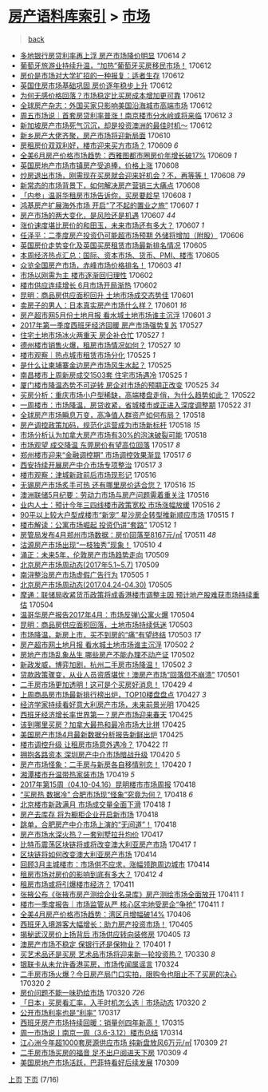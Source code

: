 [房产语料库索引](../../README.md)  > [市场](市场.md)
====
> [back](../README.md)

- [多地银行房贷利率再上浮 房产市场降价明显](http://jkwz.applinzi.com/ittc/6978947898753418244.html#%E5%A4%9A%E5%9C%B0%E9%93%B6%E8%A1%8C%E6%88%BF%E8%B4%B7%E5%88%A9%E7%8E%87%E5%86%8D%E4%B8%8A%E6%B5%AE+%E6%88%BF%E4%BA%A7%E5%B8%82%E5%9C%BA%E9%99%8D%E4%BB%B7%E6%98%8E%E6%98%BE) 170614 *2* 
- [葡萄牙旅游业持续升温，“加热”葡萄牙买房移民市场！](http://jkwz.applinzi.com/ittc/6978344112401941509.html#%E8%91%A1%E8%90%84%E7%89%99%E6%97%85%E6%B8%B8%E4%B8%9A%E6%8C%81%E7%BB%AD%E5%8D%87%E6%B8%A9%EF%BC%8C%E2%80%9C%E5%8A%A0%E7%83%AD%E2%80%9D%E8%91%A1%E8%90%84%E7%89%99%E4%B9%B0%E6%88%BF%E7%A7%BB%E6%B0%91%E5%B8%82%E5%9C%BA%EF%BC%81) 170612  
- [房价是市场对大学扩招的一种报复：适者生存](http://jkwz.applinzi.com/ittc/6978331152308765701.html#%E6%88%BF%E4%BB%B7%E6%98%AF%E5%B8%82%E5%9C%BA%E5%AF%B9%E5%A4%A7%E5%AD%A6%E6%89%A9%E6%8B%9B%E7%9A%84%E4%B8%80%E7%A7%8D%E6%8A%A5%E5%A4%8D%EF%BC%9A%E9%80%82%E8%80%85%E7%94%9F%E5%AD%98) 170612  
- [英国住房市场基础巩固 房价逐年稳步上升](http://jkwz.applinzi.com/ittc/6978323568868738053.html#%E8%8B%B1%E5%9B%BD%E4%BD%8F%E6%88%BF%E5%B8%82%E5%9C%BA%E5%9F%BA%E7%A1%80%E5%B7%A9%E5%9B%BA+%E6%88%BF%E4%BB%B7%E9%80%90%E5%B9%B4%E7%A8%B3%E6%AD%A5%E4%B8%8A%E5%8D%87) 170612  
- [为何无感价格回落？市场稳定比买房成本增加更可靠](http://jkwz.applinzi.com/ittc/6978266328858100740.html#%E4%B8%BA%E4%BD%95%E6%97%A0%E6%84%9F%E4%BB%B7%E6%A0%BC%E5%9B%9E%E8%90%BD%EF%BC%9F%E5%B8%82%E5%9C%BA%E7%A8%B3%E5%AE%9A%E6%AF%94%E4%B9%B0%E6%88%BF%E6%88%90%E6%9C%AC%E5%A2%9E%E5%8A%A0%E6%9B%B4%E5%8F%AF%E9%9D%A0) 170612  
- [全球房产杂志：外国买家只影响美国沿海城市高端市场](http://jkwz.applinzi.com/ittc/6978241121493713924.html#%E5%85%A8%E7%90%83%E6%88%BF%E4%BA%A7%E6%9D%82%E5%BF%97%EF%BC%9A%E5%A4%96%E5%9B%BD%E4%B9%B0%E5%AE%B6%E5%8F%AA%E5%BD%B1%E5%93%8D%E7%BE%8E%E5%9B%BD%E6%B2%BF%E6%B5%B7%E5%9F%8E%E5%B8%82%E9%AB%98%E7%AB%AF%E5%B8%82%E5%9C%BA) 170612  
- [周五市场说｜首套房贷利率普涨！南京楼市分水岭或将来临](http://jkwz.applinzi.com/ittc/6978207142967247876.html#%E5%91%A8%E4%BA%94%E5%B8%82%E5%9C%BA%E8%AF%B4%EF%BD%9C%E9%A6%96%E5%A5%97%E6%88%BF%E8%B4%B7%E5%88%A9%E7%8E%87%E6%99%AE%E6%B6%A8%EF%BC%81%E5%8D%97%E4%BA%AC%E6%A5%BC%E5%B8%82%E5%88%86%E6%B0%B4%E5%B2%AD%E6%88%96%E5%B0%86%E6%9D%A5%E4%B8%B4) 170612 *3* 
- [新加坡房产市场死气沉沉，却是投资澳洲的最佳时机～](http://jkwz.applinzi.com/ittc/6978137185835287556.html#%E6%96%B0%E5%8A%A0%E5%9D%A1%E6%88%BF%E4%BA%A7%E5%B8%82%E5%9C%BA%E6%AD%BB%E6%B0%94%E6%B2%89%E6%B2%89%EF%BC%8C%E5%8D%B4%E6%98%AF%E6%8A%95%E8%B5%84%E6%BE%B3%E6%B4%B2%E7%9A%84%E6%9C%80%E4%BD%B3%E6%97%B6%E6%9C%BA%EF%BD%9E) 170612  
- [新乡房产大佬齐聚，房产市场将迎新局面](http://jkwz.applinzi.com/ittc/6977458612245890053.html#%E6%96%B0%E4%B9%A1%E6%88%BF%E4%BA%A7%E5%A4%A7%E4%BD%AC%E9%BD%90%E8%81%9A%EF%BC%8C%E6%88%BF%E4%BA%A7%E5%B8%82%E5%9C%BA%E5%B0%86%E8%BF%8E%E6%96%B0%E5%B1%80%E9%9D%A2) 170610  
- [房租房价双双利好，楼市迎来买方市场？](http://jkwz.applinzi.com/ittc/6977211739438318596.html#%E6%88%BF%E7%A7%9F%E6%88%BF%E4%BB%B7%E5%8F%8C%E5%8F%8C%E5%88%A9%E5%A5%BD%EF%BC%8C%E6%A5%BC%E5%B8%82%E8%BF%8E%E6%9D%A5%E4%B9%B0%E6%96%B9%E5%B8%82%E5%9C%BA%EF%BC%9F) 170609 *6* 
- [全美6月房产价格市场趋势：西雅图都市圈房价年增长破17%](http://jkwz.applinzi.com/ittc/6977176753981096964.html#%E5%85%A8%E7%BE%8E6%E6%9C%88%E6%88%BF%E4%BA%A7%E4%BB%B7%E6%A0%BC%E5%B8%82%E5%9C%BA%E8%B6%8B%E5%8A%BF%EF%BC%9A%E8%A5%BF%E9%9B%85%E5%9B%BE%E9%83%BD%E5%B8%82%E5%9C%88%E6%88%BF%E4%BB%B7%E5%B9%B4%E5%A2%9E%E9%95%BF%E7%A0%B417%25) 170609 *1* 
- [英国房地产市场市镇房产受追捧，价格上涨](http://jkwz.applinzi.com/ittc/6976750747986166788.html#%E8%8B%B1%E5%9B%BD%E6%88%BF%E5%9C%B0%E4%BA%A7%E5%B8%82%E5%9C%BA%E5%B8%82%E9%95%87%E6%88%BF%E4%BA%A7%E5%8F%97%E8%BF%BD%E6%8D%A7%EF%BC%8C%E4%BB%B7%E6%A0%BC%E4%B8%8A%E6%B6%A8) 170608  
- [炒房退出市场，刚需现在买房就会迎来好机会？不，再等等！](http://jkwz.applinzi.com/ittc/6976732156498805765.html#%E7%82%92%E6%88%BF%E9%80%80%E5%87%BA%E5%B8%82%E5%9C%BA%EF%BC%8C%E5%88%9A%E9%9C%80%E7%8E%B0%E5%9C%A8%E4%B9%B0%E6%88%BF%E5%B0%B1%E4%BC%9A%E8%BF%8E%E6%9D%A5%E5%A5%BD%E6%9C%BA%E4%BC%9A%EF%BC%9F%E4%B8%8D%EF%BC%8C%E5%86%8D%E7%AD%89%E7%AD%89%EF%BC%81) 170608 *79* 
- [新常态的市场背景下，如何解决房产营销三大痛点](http://jkwz.applinzi.com/ittc/6976743462543033349.html#%E6%96%B0%E5%B8%B8%E6%80%81%E7%9A%84%E5%B8%82%E5%9C%BA%E8%83%8C%E6%99%AF%E4%B8%8B%EF%BC%8C%E5%A6%82%E4%BD%95%E8%A7%A3%E5%86%B3%E6%88%BF%E4%BA%A7%E8%90%A5%E9%94%80%E4%B8%89%E5%A4%A7%E7%97%9B%E7%82%B9) 170608  
- [「内参」温哥华租房市场告诉你，买房要趁早](http://jkwz.applinzi.com/ittc/6976706992469967876.html#%E3%80%8C%E5%86%85%E5%8F%82%E3%80%8D%E6%B8%A9%E5%93%A5%E5%8D%8E%E7%A7%9F%E6%88%BF%E5%B8%82%E5%9C%BA%E5%91%8A%E8%AF%89%E4%BD%A0%EF%BC%8C%E4%B9%B0%E6%88%BF%E8%A6%81%E8%B6%81%E6%97%A9) 170608 *1* 
- [鸿基房产扩展海外市场 开启“了不起的置业之旅”](http://jkwz.applinzi.com/ittc/6976476169091154949.html#%E9%B8%BF%E5%9F%BA%E6%88%BF%E4%BA%A7%E6%89%A9%E5%B1%95%E6%B5%B7%E5%A4%96%E5%B8%82%E5%9C%BA+%E5%BC%80%E5%90%AF%E2%80%9C%E4%BA%86%E4%B8%8D%E8%B5%B7%E7%9A%84%E7%BD%AE%E4%B8%9A%E4%B9%8B%E6%97%85%E2%80%9D) 170607 *1* 
- [房产市场的两大变化，是风险还是机遇](http://jkwz.applinzi.com/ittc/6976379434645849093.html#%E6%88%BF%E4%BA%A7%E5%B8%82%E5%9C%BA%E7%9A%84%E4%B8%A4%E5%A4%A7%E5%8F%98%E5%8C%96%EF%BC%8C%E6%98%AF%E9%A3%8E%E9%99%A9%E8%BF%98%E6%98%AF%E6%9C%BA%E9%81%87) 170607 *44* 
- [涨价速度堪比房价的和田玉，未来市场还有多大？](http://jkwz.applinzi.com/ittc/6976026423612441604.html#%E6%B6%A8%E4%BB%B7%E9%80%9F%E5%BA%A6%E5%A0%AA%E6%AF%94%E6%88%BF%E4%BB%B7%E7%9A%84%E5%92%8C%E7%94%B0%E7%8E%89%EF%BC%8C%E6%9C%AA%E6%9D%A5%E5%B8%82%E5%9C%BA%E8%BF%98%E6%9C%89%E5%A4%9A%E5%A4%A7%EF%BC%9F) 170607 *1* 
- [任泽平：二季度房产投资仍可能超市场预期 外储将增加（附股）](http://jkwz.applinzi.com/ittc/6976128713962816516.html#%E4%BB%BB%E6%B3%BD%E5%B9%B3%EF%BC%9A%E4%BA%8C%E5%AD%A3%E5%BA%A6%E6%88%BF%E4%BA%A7%E6%8A%95%E8%B5%84%E4%BB%8D%E5%8F%AF%E8%83%BD%E8%B6%85%E5%B8%82%E5%9C%BA%E9%A2%84%E6%9C%9F+%E5%A4%96%E5%82%A8%E5%B0%86%E5%A2%9E%E5%8A%A0%EF%BC%88%E9%99%84%E8%82%A1%EF%BC%89) 170606  
- [英国房价走势变化及英国买房租赁市场最新排名情况](http://jkwz.applinzi.com/ittc/6975635035959854084.html#%E8%8B%B1%E5%9B%BD%E6%88%BF%E4%BB%B7%E8%B5%B0%E5%8A%BF%E5%8F%98%E5%8C%96%E5%8F%8A%E8%8B%B1%E5%9B%BD%E4%B9%B0%E6%88%BF%E7%A7%9F%E8%B5%81%E5%B8%82%E5%9C%BA%E6%9C%80%E6%96%B0%E6%8E%92%E5%90%8D%E6%83%85%E5%86%B5) 170605  
- [本周经济热点汇总：国际、资本市场、货币、PMI、楼市](http://jkwz.applinzi.com/ittc/6975619792466609157.html#%E6%9C%AC%E5%91%A8%E7%BB%8F%E6%B5%8E%E7%83%AD%E7%82%B9%E6%B1%87%E6%80%BB%EF%BC%9A%E5%9B%BD%E9%99%85%E3%80%81%E8%B5%84%E6%9C%AC%E5%B8%82%E5%9C%BA%E3%80%81%E8%B4%A7%E5%B8%81%E3%80%81PMI%E3%80%81%E6%A5%BC%E5%B8%82) 170605  
- [众览全国房产市场，赤峰市场价格排名！](http://jkwz.applinzi.com/ittc/6974881168380920837.html#%E4%BC%97%E8%A7%88%E5%85%A8%E5%9B%BD%E6%88%BF%E4%BA%A7%E5%B8%82%E5%9C%BA%EF%BC%8C%E8%B5%A4%E5%B3%B0%E5%B8%82%E5%9C%BA%E4%BB%B7%E6%A0%BC%E6%8E%92%E5%90%8D%EF%BC%81) 170603 *41* 
- [市场以刚需为主 楼市逐渐回归理性](http://jkwz.applinzi.com/ittc/6974512451750986757.html#%E5%B8%82%E5%9C%BA%E4%BB%A5%E5%88%9A%E9%9C%80%E4%B8%BA%E4%B8%BB+%E6%A5%BC%E5%B8%82%E9%80%90%E6%B8%90%E5%9B%9E%E5%BD%92%E7%90%86%E6%80%A7) 170602  
- [楼市供应连续增长 6月市场开局渐热](http://jkwz.applinzi.com/ittc/6974493981751641093.html#%E6%A5%BC%E5%B8%82%E4%BE%9B%E5%BA%94%E8%BF%9E%E7%BB%AD%E5%A2%9E%E9%95%BF+6%E6%9C%88%E5%B8%82%E5%9C%BA%E5%BC%80%E5%B1%80%E6%B8%90%E7%83%AD) 170602  
- [昆明：商品房供应面积回升 土地市场成交态势佳](http://jkwz.applinzi.com/ittc/6974248502879060997.html#%E6%98%86%E6%98%8E%EF%BC%9A%E5%95%86%E5%93%81%E6%88%BF%E4%BE%9B%E5%BA%94%E9%9D%A2%E7%A7%AF%E5%9B%9E%E5%8D%87+%E5%9C%9F%E5%9C%B0%E5%B8%82%E5%9C%BA%E6%88%90%E4%BA%A4%E6%80%81%E5%8A%BF%E4%BD%B3) 170601  
- [卖房子的男人：日本真实房产市场什么样？](http://jkwz.applinzi.com/ittc/6974217490962842629.html#%E5%8D%96%E6%88%BF%E5%AD%90%E7%9A%84%E7%94%B7%E4%BA%BA%EF%BC%9A%E6%97%A5%E6%9C%AC%E7%9C%9F%E5%AE%9E%E6%88%BF%E4%BA%A7%E5%B8%82%E5%9C%BA%E4%BB%80%E4%B9%88%E6%A0%B7%EF%BC%9F) 170601 *16* 
- [房产超市网5月份土地月报 看水城土地市场谁主沉浮](http://jkwz.applinzi.com/ittc/6974207810928641028.html#%E6%88%BF%E4%BA%A7%E8%B6%85%E5%B8%82%E7%BD%915%E6%9C%88%E4%BB%BD%E5%9C%9F%E5%9C%B0%E6%9C%88%E6%8A%A5+%E7%9C%8B%E6%B0%B4%E5%9F%8E%E5%9C%9F%E5%9C%B0%E5%B8%82%E5%9C%BA%E8%B0%81%E4%B8%BB%E6%B2%89%E6%B5%AE) 170601 *3* 
- [2017年第一季度西班牙经济回暖 房产市场强势复苏](http://jkwz.applinzi.com/ittc/6972351754380248068.html#2017%E5%B9%B4%E7%AC%AC%E4%B8%80%E5%AD%A3%E5%BA%A6%E8%A5%BF%E7%8F%AD%E7%89%99%E7%BB%8F%E6%B5%8E%E5%9B%9E%E6%9A%96+%E6%88%BF%E4%BA%A7%E5%B8%82%E5%9C%BA%E5%BC%BA%E5%8A%BF%E5%A4%8D%E8%8B%8F) 170527  
- [住宅土地市场冰火两重天 房企补仓忙](http://jkwz.applinzi.com/ittc/6972338704059204613.html#%E4%BD%8F%E5%AE%85%E5%9C%9F%E5%9C%B0%E5%B8%82%E5%9C%BA%E5%86%B0%E7%81%AB%E4%B8%A4%E9%87%8D%E5%A4%A9+%E6%88%BF%E4%BC%81%E8%A1%A5%E4%BB%93%E5%BF%99) 170527 *1* 
- [德州楼市销售火爆，租房市场情况如何？](http://jkwz.applinzi.com/ittc/6972273245741908996.html#%E5%BE%B7%E5%B7%9E%E6%A5%BC%E5%B8%82%E9%94%80%E5%94%AE%E7%81%AB%E7%88%86%EF%BC%8C%E7%A7%9F%E6%88%BF%E5%B8%82%E5%9C%BA%E6%83%85%E5%86%B5%E5%A6%82%E4%BD%95%EF%BC%9F) 170527 *10* 
- [楼市观察｜热点城市租赁市场分化](http://jkwz.applinzi.com/ittc/6971678561340490756.html#%E6%A5%BC%E5%B8%82%E8%A7%82%E5%AF%9F%EF%BD%9C%E7%83%AD%E7%82%B9%E5%9F%8E%E5%B8%82%E7%A7%9F%E8%B5%81%E5%B8%82%E5%9C%BA%E5%88%86%E5%8C%96) 170525 *1* 
- [是什么让柬埔寨金边房产市场风生水起？](http://jkwz.applinzi.com/ittc/6971559399607763973.html#%E6%98%AF%E4%BB%80%E4%B9%88%E8%AE%A9%E6%9F%AC%E5%9F%94%E5%AF%A8%E9%87%91%E8%BE%B9%E6%88%BF%E4%BA%A7%E5%B8%82%E5%9C%BA%E9%A3%8E%E7%94%9F%E6%B0%B4%E8%B5%B7%EF%BC%9F) 170525  
- [南昌楼市上周新房成交1503套 住宅市场遇冷](http://jkwz.applinzi.com/ittc/6971536060243772420.html#%E5%8D%97%E6%98%8C%E6%A5%BC%E5%B8%82%E4%B8%8A%E5%91%A8%E6%96%B0%E6%88%BF%E6%88%90%E4%BA%A41503%E5%A5%97+%E4%BD%8F%E5%AE%85%E5%B8%82%E5%9C%BA%E9%81%87%E5%86%B7) 170525 *1* 
- [厦门楼市降温态势不可逆转 房企对市场的预期正改变](http://jkwz.applinzi.com/ittc/6971509750620488708.html#%E5%8E%A6%E9%97%A8%E6%A5%BC%E5%B8%82%E9%99%8D%E6%B8%A9%E6%80%81%E5%8A%BF%E4%B8%8D%E5%8F%AF%E9%80%86%E8%BD%AC+%E6%88%BF%E4%BC%81%E5%AF%B9%E5%B8%82%E5%9C%BA%E7%9A%84%E9%A2%84%E6%9C%9F%E6%AD%A3%E6%94%B9%E5%8F%98) 170525 *34* 
- [买房分析：重庆市场小户型稀缺，高端楼盘走俏，为什么趋势如此？](http://jkwz.applinzi.com/ittc/6970537418301113348.html#%E4%B9%B0%E6%88%BF%E5%88%86%E6%9E%90%EF%BC%9A%E9%87%8D%E5%BA%86%E5%B8%82%E5%9C%BA%E5%B0%8F%E6%88%B7%E5%9E%8B%E7%A8%80%E7%BC%BA%EF%BC%8C%E9%AB%98%E7%AB%AF%E6%A5%BC%E7%9B%98%E8%B5%B0%E4%BF%8F%EF%BC%8C%E4%B8%BA%E4%BB%80%E4%B9%88%E8%B6%8B%E5%8A%BF%E5%A6%82%E6%AD%A4%EF%BC%9F) 170522  
- [一周楼市：市场降温，房贷收紧，省城楼市或正进入深度调整期](http://jkwz.applinzi.com/ittc/6970300160876741637.html#%E4%B8%80%E5%91%A8%E6%A5%BC%E5%B8%82%EF%BC%9A%E5%B8%82%E5%9C%BA%E9%99%8D%E6%B8%A9%EF%BC%8C%E6%88%BF%E8%B4%B7%E6%94%B6%E7%B4%A7%EF%BC%8C%E7%9C%81%E5%9F%8E%E6%A5%BC%E5%B8%82%E6%88%96%E6%AD%A3%E8%BF%9B%E5%85%A5%E6%B7%B1%E5%BA%A6%E8%B0%83%E6%95%B4%E6%9C%9F) 170522 *31* 
- [全球房产市场瞬息万变，高净值人群资产如何布局？](http://jkwz.applinzi.com/ittc/6969045376114885636.html#%E5%85%A8%E7%90%83%E6%88%BF%E4%BA%A7%E5%B8%82%E5%9C%BA%E7%9E%AC%E6%81%AF%E4%B8%87%E5%8F%98%EF%BC%8C%E9%AB%98%E5%87%80%E5%80%BC%E4%BA%BA%E7%BE%A4%E8%B5%84%E4%BA%A7%E5%A6%82%E4%BD%95%E5%B8%83%E5%B1%80%EF%BC%9F) 170518  
- [房产调控政策加码，规范化运营成为市场新标杆](http://jkwz.applinzi.com/ittc/6969025750182134789.html#%E6%88%BF%E4%BA%A7%E8%B0%83%E6%8E%A7%E6%94%BF%E7%AD%96%E5%8A%A0%E7%A0%81%EF%BC%8C%E8%A7%84%E8%8C%83%E5%8C%96%E8%BF%90%E8%90%A5%E6%88%90%E4%B8%BA%E5%B8%82%E5%9C%BA%E6%96%B0%E6%A0%87%E6%9D%86) 170518 *15* 
- [市场分析认为加拿大房产市场有30%的泡沫破裂可能](http://jkwz.applinzi.com/ittc/6968847138460009476.html#%E5%B8%82%E5%9C%BA%E5%88%86%E6%9E%90%E8%AE%A4%E4%B8%BA%E5%8A%A0%E6%8B%BF%E5%A4%A7%E6%88%BF%E4%BA%A7%E5%B8%82%E5%9C%BA%E6%9C%8930%25%E7%9A%84%E6%B3%A1%E6%B2%AB%E7%A0%B4%E8%A3%82%E5%8F%AF%E8%83%BD) 170518  
- [市场观望 成交降温 东莞房价有望高位回落](http://jkwz.applinzi.com/ittc/6968545670133711877.html#%E5%B8%82%E5%9C%BA%E8%A7%82%E6%9C%9B+%E6%88%90%E4%BA%A4%E9%99%8D%E6%B8%A9+%E4%B8%9C%E8%8E%9E%E6%88%BF%E4%BB%B7%E6%9C%89%E6%9C%9B%E9%AB%98%E4%BD%8D%E5%9B%9E%E8%90%BD) 170517 *8* 
- [郑州楼市迎来“金融调控期” 市场调控效果渐显](http://jkwz.applinzi.com/ittc/6968531713327105028.html#%E9%83%91%E5%B7%9E%E6%A5%BC%E5%B8%82%E8%BF%8E%E6%9D%A5%E2%80%9C%E9%87%91%E8%9E%8D%E8%B0%83%E6%8E%A7%E6%9C%9F%E2%80%9D+%E5%B8%82%E5%9C%BA%E8%B0%83%E6%8E%A7%E6%95%88%E6%9E%9C%E6%B8%90%E6%98%BE) 170517 *6* 
- [西安持续开展房产中介市场专项整治](http://jkwz.applinzi.com/ittc/6968516414641013765.html#%E8%A5%BF%E5%AE%89%E6%8C%81%E7%BB%AD%E5%BC%80%E5%B1%95%E6%88%BF%E4%BA%A7%E4%B8%AD%E4%BB%8B%E5%B8%82%E5%9C%BA%E4%B8%93%E9%A1%B9%E6%95%B4%E6%B2%BB) 170517 *3* 
- [楼市观察：津城新政前后市场现形记](http://jkwz.applinzi.com/ittc/6968317793928741892.html#%E6%A5%BC%E5%B8%82%E8%A7%82%E5%AF%9F%EF%BC%9A%E6%B4%A5%E5%9F%8E%E6%96%B0%E6%94%BF%E5%89%8D%E5%90%8E%E5%B8%82%E5%9C%BA%E7%8E%B0%E5%BD%A2%E8%AE%B0) 170516  
- [无锡房产市场炙手可热 还有哪里房价适合您？](http://jkwz.applinzi.com/ittc/6968203948631524356.html#%E6%97%A0%E9%94%A1%E6%88%BF%E4%BA%A7%E5%B8%82%E5%9C%BA%E7%82%99%E6%89%8B%E5%8F%AF%E7%83%AD+%E8%BF%98%E6%9C%89%E5%93%AA%E9%87%8C%E6%88%BF%E4%BB%B7%E9%80%82%E5%90%88%E6%82%A8%EF%BC%9F) 170516 *15* 
- [澳洲联储5月纪要：劳动力市场与房产问题需着重关注](http://jkwz.applinzi.com/ittc/6968199940424598533.html#%E6%BE%B3%E6%B4%B2%E8%81%94%E5%82%A85%E6%9C%88%E7%BA%AA%E8%A6%81%EF%BC%9A%E5%8A%B3%E5%8A%A8%E5%8A%9B%E5%B8%82%E5%9C%BA%E4%B8%8E%E6%88%BF%E4%BA%A7%E9%97%AE%E9%A2%98%E9%9C%80%E7%9D%80%E9%87%8D%E5%85%B3%E6%B3%A8) 170516  
- [业内人士：预计今年三四线楼市政策宽松 市场涨幅放缓](http://jkwz.applinzi.com/ittc/6968171086620394500.html#%E4%B8%9A%E5%86%85%E4%BA%BA%E5%A3%AB%EF%BC%9A%E9%A2%84%E8%AE%A1%E4%BB%8A%E5%B9%B4%E4%B8%89%E5%9B%9B%E7%BA%BF%E6%A5%BC%E5%B8%82%E6%94%BF%E7%AD%96%E5%AE%BD%E6%9D%BE+%E5%B8%82%E5%9C%BA%E6%B6%A8%E5%B9%85%E6%94%BE%E7%BC%93) 170516 *2* 
- [90平以上较大户型成楼市“新宠” 星沙房企转型推新顺应市场](http://jkwz.applinzi.com/ittc/6967825344982680581.html#90%E5%B9%B3%E4%BB%A5%E4%B8%8A%E8%BE%83%E5%A4%A7%E6%88%B7%E5%9E%8B%E6%88%90%E6%A5%BC%E5%B8%82%E2%80%9C%E6%96%B0%E5%AE%A0%E2%80%9D+%E6%98%9F%E6%B2%99%E6%88%BF%E4%BC%81%E8%BD%AC%E5%9E%8B%E6%8E%A8%E6%96%B0%E9%A1%BA%E5%BA%94%E5%B8%82%E5%9C%BA) 170515 *1* 
- [楼市解读：公寓市场崛起 投资仍讲“套路”](http://jkwz.applinzi.com/ittc/6966718586453230596.html#%E6%A5%BC%E5%B8%82%E8%A7%A3%E8%AF%BB%EF%BC%9A%E5%85%AC%E5%AF%93%E5%B8%82%E5%9C%BA%E5%B4%9B%E8%B5%B7+%E6%8A%95%E8%B5%84%E4%BB%8D%E8%AE%B2%E2%80%9C%E5%A5%97%E8%B7%AF%E2%80%9D) 170512 *1* 
- [房管局发布4月郑州市场数据：房价回落至8167元/㎡](http://jkwz.applinzi.com/ittc/6966213875459425284.html#%E6%88%BF%E7%AE%A1%E5%B1%80%E5%8F%91%E5%B8%834%E6%9C%88%E9%83%91%E5%B7%9E%E5%B8%82%E5%9C%BA%E6%95%B0%E6%8D%AE%EF%BC%9A%E6%88%BF%E4%BB%B7%E5%9B%9E%E8%90%BD%E8%87%B38167%E5%85%83%2F%E3%8E%A1) 170511 *48* 
- [沽源房产市场出现“一枝独秀”现象！](http://jkwz.applinzi.com/ittc/6966056998738068485.html#%E6%B2%BD%E6%BA%90%E6%88%BF%E4%BA%A7%E5%B8%82%E5%9C%BA%E5%87%BA%E7%8E%B0%E2%80%9C%E4%B8%80%E6%9E%9D%E7%8B%AC%E7%A7%80%E2%80%9D%E7%8E%B0%E8%B1%A1%EF%BC%81) 170510 *4* 
- [涌正：未来5年，伦敦房产市场趋势走向](http://jkwz.applinzi.com/ittc/6965670448325985284.html#%E6%B6%8C%E6%AD%A3%EF%BC%9A%E6%9C%AA%E6%9D%A55%E5%B9%B4%EF%BC%8C%E4%BC%A6%E6%95%A6%E6%88%BF%E4%BA%A7%E5%B8%82%E5%9C%BA%E8%B6%8B%E5%8A%BF%E8%B5%B0%E5%90%91) 170509  
- [北京房产市场周动态(2017年5.1~5.7)](http://jkwz.applinzi.com/ittc/6965613009627005957.html#%E5%8C%97%E4%BA%AC%E6%88%BF%E4%BA%A7%E5%B8%82%E5%9C%BA%E5%91%A8%E5%8A%A8%E6%80%81%282017%E5%B9%B45.1%7E5.7%29) 170509  
- [南浔整治房产市场虚假广告行为](http://jkwz.applinzi.com/ittc/6964272805246927877.html#%E5%8D%97%E6%B5%94%E6%95%B4%E6%B2%BB%E6%88%BF%E4%BA%A7%E5%B8%82%E5%9C%BA%E8%99%9A%E5%81%87%E5%B9%BF%E5%91%8A%E8%A1%8C%E4%B8%BA) 170505 *1* 
- [北京房产市场周动态(2017.04.24-04.30)](http://jkwz.applinzi.com/ittc/6964124729173607429.html#%E5%8C%97%E4%BA%AC%E6%88%BF%E4%BA%A7%E5%B8%82%E5%9C%BA%E5%91%A8%E5%8A%A8%E6%80%81%282017.04.24-04.30%29) 170505  
- [摩通：联储局收紧货币政策将成香港楼市调整主因 预计地产股难获市场持续重估](http://jkwz.applinzi.com/ittc/6963793837276267524.html#%E6%91%A9%E9%80%9A%EF%BC%9A%E8%81%94%E5%82%A8%E5%B1%80%E6%94%B6%E7%B4%A7%E8%B4%A7%E5%B8%81%E6%94%BF%E7%AD%96%E5%B0%86%E6%88%90%E9%A6%99%E6%B8%AF%E6%A5%BC%E5%B8%82%E8%B0%83%E6%95%B4%E4%B8%BB%E5%9B%A0+%E9%A2%84%E8%AE%A1%E5%9C%B0%E4%BA%A7%E8%82%A1%E9%9A%BE%E8%8E%B7%E5%B8%82%E5%9C%BA%E6%8C%81%E7%BB%AD%E9%87%8D%E4%BC%B0) 170504  
- [温哥华房产报告2017年4月：市场反弹\公寓火爆](http://jkwz.applinzi.com/ittc/6963398006828172292.html#%E6%B8%A9%E5%93%A5%E5%8D%8E%E6%88%BF%E4%BA%A7%E6%8A%A5%E5%91%8A2017%E5%B9%B44%E6%9C%88%EF%BC%9A%E5%B8%82%E5%9C%BA%E5%8F%8D%E5%BC%B9%5C%E5%85%AC%E5%AF%93%E7%81%AB%E7%88%86) 170504  
- [昆明：商品房供应面积回落，土地市场持续低迷](http://jkwz.applinzi.com/ittc/6963554625604027396.html#%E6%98%86%E6%98%8E%EF%BC%9A%E5%95%86%E5%93%81%E6%88%BF%E4%BE%9B%E5%BA%94%E9%9D%A2%E7%A7%AF%E5%9B%9E%E8%90%BD%EF%BC%8C%E5%9C%9F%E5%9C%B0%E5%B8%82%E5%9C%BA%E6%8C%81%E7%BB%AD%E4%BD%8E%E8%BF%B7) 170503  
- [市场降温，新房上市，买不到房的“痛”有望终结](http://jkwz.applinzi.com/ittc/6963553563044217860.html#%E5%B8%82%E5%9C%BA%E9%99%8D%E6%B8%A9%EF%BC%8C%E6%96%B0%E6%88%BF%E4%B8%8A%E5%B8%82%EF%BC%8C%E4%B9%B0%E4%B8%8D%E5%88%B0%E6%88%BF%E7%9A%84%E2%80%9C%E7%97%9B%E2%80%9D%E6%9C%89%E6%9C%9B%E7%BB%88%E7%BB%93) 170503 *17* 
- [房产超市网土地月报 看水城土地市场谁主沉浮](http://jkwz.applinzi.com/ittc/6963147084688524293.html#%E6%88%BF%E4%BA%A7%E8%B6%85%E5%B8%82%E7%BD%91%E5%9C%9F%E5%9C%B0%E6%9C%88%E6%8A%A5+%E7%9C%8B%E6%B0%B4%E5%9F%8E%E5%9C%9F%E5%9C%B0%E5%B8%82%E5%9C%BA%E8%B0%81%E4%B8%BB%E6%B2%89%E6%B5%AE) 170502 *2* 
- [房地产市场乱象丛生 哪些房产不能办理不动产证](http://jkwz.applinzi.com/ittc/6963016412963537924.html#%E6%88%BF%E5%9C%B0%E4%BA%A7%E5%B8%82%E5%9C%BA%E4%B9%B1%E8%B1%A1%E4%B8%9B%E7%94%9F+%E5%93%AA%E4%BA%9B%E6%88%BF%E4%BA%A7%E4%B8%8D%E8%83%BD%E5%8A%9E%E7%90%86%E4%B8%8D%E5%8A%A8%E4%BA%A7%E8%AF%81) 170502  
- [新政发威，博弈加剧，杭州二手房市场降温！](http://jkwz.applinzi.com/ittc/6963002839013000196.html#%E6%96%B0%E6%94%BF%E5%8F%91%E5%A8%81%EF%BC%8C%E5%8D%9A%E5%BC%88%E5%8A%A0%E5%89%A7%EF%BC%8C%E6%9D%AD%E5%B7%9E%E4%BA%8C%E6%89%8B%E6%88%BF%E5%B8%82%E5%9C%BA%E9%99%8D%E6%B8%A9%EF%BC%81) 170502 *3* 
- [贷款政策骤变，从业人员资质堪忧！澳房产市场“回落但不崩溃”](http://jkwz.applinzi.com/ittc/6962625299480052741.html#%E8%B4%B7%E6%AC%BE%E6%94%BF%E7%AD%96%E9%AA%A4%E5%8F%98%EF%BC%8C%E4%BB%8E%E4%B8%9A%E4%BA%BA%E5%91%98%E8%B5%84%E8%B4%A8%E5%A0%AA%E5%BF%A7%EF%BC%81%E6%BE%B3%E6%88%BF%E4%BA%A7%E5%B8%82%E5%9C%BA%E2%80%9C%E5%9B%9E%E8%90%BD%E4%BD%86%E4%B8%8D%E5%B4%A9%E6%BA%83%E2%80%9D) 170501  
- [二手房市场更加透明！这可是个买房好消息！](http://jkwz.applinzi.com/ittc/6961975836142994436.html#%E4%BA%8C%E6%89%8B%E6%88%BF%E5%B8%82%E5%9C%BA%E6%9B%B4%E5%8A%A0%E9%80%8F%E6%98%8E%EF%BC%81%E8%BF%99%E5%8F%AF%E6%98%AF%E4%B8%AA%E4%B9%B0%E6%88%BF%E5%A5%BD%E6%B6%88%E6%81%AF%EF%BC%81) 170429 *4* 
- [上周商品房市场最新排行榜出炉，TOP10楼盘盘点](http://jkwz.applinzi.com/ittc/6961148893059351556.html#%E4%B8%8A%E5%91%A8%E5%95%86%E5%93%81%E6%88%BF%E5%B8%82%E5%9C%BA%E6%9C%80%E6%96%B0%E6%8E%92%E8%A1%8C%E6%A6%9C%E5%87%BA%E7%82%89%EF%BC%8CTOP10%E6%A5%BC%E7%9B%98%E7%9B%98%E7%82%B9) 170427 *3* 
- [经济学家持续看好意大利房产市场，未来前景光明](http://jkwz.applinzi.com/ittc/6960518463884887044.html#%E7%BB%8F%E6%B5%8E%E5%AD%A6%E5%AE%B6%E6%8C%81%E7%BB%AD%E7%9C%8B%E5%A5%BD%E6%84%8F%E5%A4%A7%E5%88%A9%E6%88%BF%E4%BA%A7%E5%B8%82%E5%9C%BA%EF%BC%8C%E6%9C%AA%E6%9D%A5%E5%89%8D%E6%99%AF%E5%85%89%E6%98%8E) 170425  
- [西班牙经济增长率世界第一？房产市场迎来春天](http://jkwz.applinzi.com/ittc/6960517103437218821.html#%E8%A5%BF%E7%8F%AD%E7%89%99%E7%BB%8F%E6%B5%8E%E5%A2%9E%E9%95%BF%E7%8E%87%E4%B8%96%E7%95%8C%E7%AC%AC%E4%B8%80%EF%BC%9F%E6%88%BF%E4%BA%A7%E5%B8%82%E5%9C%BA%E8%BF%8E%E6%9D%A5%E6%98%A5%E5%A4%A9) 170425  
- [该到哪里买房？加拿大最热和最冷市场大比拼](http://jkwz.applinzi.com/ittc/6960406684018148356.html#%E8%AF%A5%E5%88%B0%E5%93%AA%E9%87%8C%E4%B9%B0%E6%88%BF%EF%BC%9F%E5%8A%A0%E6%8B%BF%E5%A4%A7%E6%9C%80%E7%83%AD%E5%92%8C%E6%9C%80%E5%86%B7%E5%B8%82%E5%9C%BA%E5%A4%A7%E6%AF%94%E6%8B%BC) 170425  
- [美国房产市场4月最新数据分析报告新鲜出炉](http://jkwz.applinzi.com/ittc/6960345742320337924.html#%E7%BE%8E%E5%9B%BD%E6%88%BF%E4%BA%A7%E5%B8%82%E5%9C%BA4%E6%9C%88%E6%9C%80%E6%96%B0%E6%95%B0%E6%8D%AE%E5%88%86%E6%9E%90%E6%8A%A5%E5%91%8A%E6%96%B0%E9%B2%9C%E5%87%BA%E7%82%89) 170425  
- [楼市调控升级 让租房市场意外遇冷？](http://jkwz.applinzi.com/ittc/6959273918878712836.html#%E6%A5%BC%E5%B8%82%E8%B0%83%E6%8E%A7%E5%8D%87%E7%BA%A7+%E8%AE%A9%E7%A7%9F%E6%88%BF%E5%B8%82%E5%9C%BA%E6%84%8F%E5%A4%96%E9%81%87%E5%86%B7%EF%BC%9F) 170422 *11* 
- [拥抱各路资本 深圳房产中介市场暗战升级](http://jkwz.applinzi.com/ittc/6958699560825259012.html#%E6%8B%A5%E6%8A%B1%E5%90%84%E8%B7%AF%E8%B5%84%E6%9C%AC+%E6%B7%B1%E5%9C%B3%E6%88%BF%E4%BA%A7%E4%B8%AD%E4%BB%8B%E5%B8%82%E5%9C%BA%E6%9A%97%E6%88%98%E5%8D%87%E7%BA%A7) 170420 *5* 
- [房产市场怪象：二手房与新房各自移情别恋！](http://jkwz.applinzi.com/ittc/6958558721318847492.html#%E6%88%BF%E4%BA%A7%E5%B8%82%E5%9C%BA%E6%80%AA%E8%B1%A1%EF%BC%9A%E4%BA%8C%E6%89%8B%E6%88%BF%E4%B8%8E%E6%96%B0%E6%88%BF%E5%90%84%E8%87%AA%E7%A7%BB%E6%83%85%E5%88%AB%E6%81%8B%EF%BC%81) 170420 *1* 
- [湘潭楼市升温带热家装市场](http://jkwz.applinzi.com/ittc/6958161222879937540.html#%E6%B9%98%E6%BD%AD%E6%A5%BC%E5%B8%82%E5%8D%87%E6%B8%A9%E5%B8%A6%E7%83%AD%E5%AE%B6%E8%A3%85%E5%B8%82%E5%9C%BA) 170419 *5* 
- [2017年第15周（04.10-04.16）昆明楼市市场周报](http://jkwz.applinzi.com/ittc/6957903816719598597.html#2017%E5%B9%B4%E7%AC%AC15%E5%91%A8%EF%BC%8804.10-04.16%EF%BC%89%E6%98%86%E6%98%8E%E6%A5%BC%E5%B8%82%E5%B8%82%E5%9C%BA%E5%91%A8%E6%8A%A5) 170418  
- [“买房热 数据冷” 合肥市场现“怪象”究竟为何？](http://jkwz.applinzi.com/ittc/6957559099192509445.html#%E2%80%9C%E4%B9%B0%E6%88%BF%E7%83%AD+%E6%95%B0%E6%8D%AE%E5%86%B7%E2%80%9D+%E5%90%88%E8%82%A5%E5%B8%82%E5%9C%BA%E7%8E%B0%E2%80%9C%E6%80%AA%E8%B1%A1%E2%80%9D%E7%A9%B6%E7%AB%9F%E4%B8%BA%E4%BD%95%EF%BC%9F) 170418 *6* 
- [北京楼市新政满月 市场成交量全面下滑](http://jkwz.applinzi.com/ittc/6957882740505576453.html#%E5%8C%97%E4%BA%AC%E6%A5%BC%E5%B8%82%E6%96%B0%E6%94%BF%E6%BB%A1%E6%9C%88+%E5%B8%82%E5%9C%BA%E6%88%90%E4%BA%A4%E9%87%8F%E5%85%A8%E9%9D%A2%E4%B8%8B%E6%BB%91) 170418 *1* 
- [房产去库存 将为橱柜企业开启新市场](http://jkwz.applinzi.com/ittc/6957824152500175876.html#%E6%88%BF%E4%BA%A7%E5%8E%BB%E5%BA%93%E5%AD%98+%E5%B0%86%E4%B8%BA%E6%A9%B1%E6%9F%9C%E4%BC%81%E4%B8%9A%E5%BC%80%E5%90%AF%E6%96%B0%E5%B8%82%E5%9C%BA) 170418  
- [跳单，合肥房产中介市场上演的“无间道”！](http://jkwz.applinzi.com/ittc/6957819397845550084.html#%E8%B7%B3%E5%8D%95%EF%BC%8C%E5%90%88%E8%82%A5%E6%88%BF%E4%BA%A7%E4%B8%AD%E4%BB%8B%E5%B8%82%E5%9C%BA%E4%B8%8A%E6%BC%94%E7%9A%84%E2%80%9C%E6%97%A0%E9%97%B4%E9%81%93%E2%80%9D%EF%BC%81) 170418  
- [房产市场水深火热？一套别墅拉升均价](http://jkwz.applinzi.com/ittc/6957522120400716805.html#%E6%88%BF%E4%BA%A7%E5%B8%82%E5%9C%BA%E6%B0%B4%E6%B7%B1%E7%81%AB%E7%83%AD%EF%BC%9F%E4%B8%80%E5%A5%97%E5%88%AB%E5%A2%85%E6%8B%89%E5%8D%87%E5%9D%87%E4%BB%B7) 170417  
- [比特币震荡区块链将或将改变澳大利亚房产市场](http://jkwz.applinzi.com/ittc/6957504677427020804.html#%E6%AF%94%E7%89%B9%E5%B8%81%E9%9C%87%E8%8D%A1%E5%8C%BA%E5%9D%97%E9%93%BE%E5%B0%86%E6%88%96%E5%B0%86%E6%94%B9%E5%8F%98%E6%BE%B3%E5%A4%A7%E5%88%A9%E4%BA%9A%E6%88%BF%E4%BA%A7%E5%B8%82%E5%9C%BA) 170417 *1* 
- [区块链将如何改变澳大利亚房产市场](http://jkwz.applinzi.com/ittc/6956412054960342021.html#%E5%8C%BA%E5%9D%97%E9%93%BE%E5%B0%86%E5%A6%82%E4%BD%95%E6%94%B9%E5%8F%98%E6%BE%B3%E5%A4%A7%E5%88%A9%E4%BA%9A%E6%88%BF%E4%BA%A7%E5%B8%82%E5%9C%BA) 170414  
- [回顾3月主城楼市：市场供不应求，涨幅领跑周边城市](http://jkwz.applinzi.com/ittc/6956321088958104580.html#%E5%9B%9E%E9%A1%BE3%E6%9C%88%E4%B8%BB%E5%9F%8E%E6%A5%BC%E5%B8%82%EF%BC%9A%E5%B8%82%E5%9C%BA%E4%BE%9B%E4%B8%8D%E5%BA%94%E6%B1%82%EF%BC%8C%E6%B6%A8%E5%B9%85%E9%A2%86%E8%B7%91%E5%91%A8%E8%BE%B9%E5%9F%8E%E5%B8%82) 170414  
- [租房市场对房价的影响到底有多大？](http://jkwz.applinzi.com/ittc/6955748801791919109.html#%E7%A7%9F%E6%88%BF%E5%B8%82%E5%9C%BA%E5%AF%B9%E6%88%BF%E4%BB%B7%E7%9A%84%E5%BD%B1%E5%93%8D%E5%88%B0%E5%BA%95%E6%9C%89%E5%A4%9A%E5%A4%A7%EF%BC%9F) 170412 *4* 
- [租房市场或将引爆楼市经济？](http://jkwz.applinzi.com/ittc/6955319792918594564.html#%E7%A7%9F%E6%88%BF%E5%B8%82%E5%9C%BA%E6%88%96%E5%B0%86%E5%BC%95%E7%88%86%E6%A5%BC%E5%B8%82%E7%BB%8F%E6%B5%8E%EF%BC%9F) 170411  
- [张掖公布《张掖市房产测绘企业名录库》房产测绘市场全面放开](http://jkwz.applinzi.com/ittc/6955204670921376772.html#%E5%BC%A0%E6%8E%96%E5%85%AC%E5%B8%83%E3%80%8A%E5%BC%A0%E6%8E%96%E5%B8%82%E6%88%BF%E4%BA%A7%E6%B5%8B%E7%BB%98%E4%BC%81%E4%B8%9A%E5%90%8D%E5%BD%95%E5%BA%93%E3%80%8B%E6%88%BF%E4%BA%A7%E6%B5%8B%E7%BB%98%E5%B8%82%E5%9C%BA%E5%85%A8%E9%9D%A2%E6%94%BE%E5%BC%80) 170411 *1* 
- [楼市一季度报告｜市场监管从严 核心区宅地受房企“争抢”](http://jkwz.applinzi.com/ittc/6955199817276982277.html#%E6%A5%BC%E5%B8%82%E4%B8%80%E5%AD%A3%E5%BA%A6%E6%8A%A5%E5%91%8A%EF%BD%9C%E5%B8%82%E5%9C%BA%E7%9B%91%E7%AE%A1%E4%BB%8E%E4%B8%A5+%E6%A0%B8%E5%BF%83%E5%8C%BA%E5%AE%85%E5%9C%B0%E5%8F%97%E6%88%BF%E4%BC%81%E2%80%9C%E4%BA%89%E6%8A%A2%E2%80%9D) 170411 *1* 
- [全美4月房产价格市场趋势：湾区月增幅破14%](http://jkwz.applinzi.com/ittc/6953432908164498436.html#%E5%85%A8%E7%BE%8E4%E6%9C%88%E6%88%BF%E4%BA%A7%E4%BB%B7%E6%A0%BC%E5%B8%82%E5%9C%BA%E8%B6%8B%E5%8A%BF%EF%BC%9A%E6%B9%BE%E5%8C%BA%E6%9C%88%E5%A2%9E%E5%B9%85%E7%A0%B414%25) 170406  
- [西班牙入境游客大幅增长：助力房产投资市场！](http://jkwz.applinzi.com/ittc/6953100839941047300.html#%E8%A5%BF%E7%8F%AD%E7%89%99%E5%85%A5%E5%A2%83%E6%B8%B8%E5%AE%A2%E5%A4%A7%E5%B9%85%E5%A2%9E%E9%95%BF%EF%BC%9A%E5%8A%A9%E5%8A%9B%E6%88%BF%E4%BA%A7%E6%8A%95%E8%B5%84%E5%B8%82%E5%9C%BA%EF%BC%81) 170405  
- [揭秘武汉房价上扬背后 市场供应转向装修房](http://jkwz.applinzi.com/ittc/6952974471261586437.html#%E6%8F%AD%E7%A7%98%E6%AD%A6%E6%B1%89%E6%88%BF%E4%BB%B7%E4%B8%8A%E6%89%AC%E8%83%8C%E5%90%8E+%E5%B8%82%E5%9C%BA%E4%BE%9B%E5%BA%94%E8%BD%AC%E5%90%91%E8%A3%85%E4%BF%AE%E6%88%BF) 170405 *13* 
- [澳房产市场不稳定 保银行还是保物业？](http://jkwz.applinzi.com/ittc/6951529250141242373.html#%E6%BE%B3%E6%88%BF%E4%BA%A7%E5%B8%82%E5%9C%BA%E4%B8%8D%E7%A8%B3%E5%AE%9A+%E4%BF%9D%E9%93%B6%E8%A1%8C%E8%BF%98%E6%98%AF%E4%BF%9D%E7%89%A9%E4%B8%9A%EF%BC%9F) 170401 *1* 
- [买艺术品还是买房 艺术品市场将迎来新一轮投资热？](http://jkwz.applinzi.com/ittc/6950862031942075396.html#%E4%B9%B0%E8%89%BA%E6%9C%AF%E5%93%81%E8%BF%98%E6%98%AF%E4%B9%B0%E6%88%BF+%E8%89%BA%E6%9C%AF%E5%93%81%E5%B8%82%E5%9C%BA%E5%B0%86%E8%BF%8E%E6%9D%A5%E6%96%B0%E4%B8%80%E8%BD%AE%E6%8A%95%E8%B5%84%E7%83%AD%EF%BC%9F) 170330 *8* 
- [银联卡从未允许香港买房，市场传闻属谣言](http://jkwz.applinzi.com/ittc/6948633626840400901.html#%E9%93%B6%E8%81%94%E5%8D%A1%E4%BB%8E%E6%9C%AA%E5%85%81%E8%AE%B8%E9%A6%99%E6%B8%AF%E4%B9%B0%E6%88%BF%EF%BC%8C%E5%B8%82%E5%9C%BA%E4%BC%A0%E9%97%BB%E5%B1%9E%E8%B0%A3%E8%A8%80) 170324  
- [二手房市场火爆？今日房产局门口实拍，限购令也阻止不了买房的决心](http://jkwz.applinzi.com/ittc/6947161133181060100.html#%E4%BA%8C%E6%89%8B%E6%88%BF%E5%B8%82%E5%9C%BA%E7%81%AB%E7%88%86%EF%BC%9F%E4%BB%8A%E6%97%A5%E6%88%BF%E4%BA%A7%E5%B1%80%E9%97%A8%E5%8F%A3%E5%AE%9E%E6%8B%8D%EF%BC%8C%E9%99%90%E8%B4%AD%E4%BB%A4%E4%B9%9F%E9%98%BB%E6%AD%A2%E4%B8%8D%E4%BA%86%E4%B9%B0%E6%88%BF%E7%9A%84%E5%86%B3%E5%BF%83) 170320 *2* 
- [房价问题不能一味扔给市场](http://jkwz.applinzi.com/ittc/6947138940229387268.html#%E6%88%BF%E4%BB%B7%E9%97%AE%E9%A2%98%E4%B8%8D%E8%83%BD%E4%B8%80%E5%91%B3%E6%89%94%E7%BB%99%E5%B8%82%E5%9C%BA) 170320 *726* 
- [「日本」买房看汇率，入手时机怎么选｜市场动态](http://jkwz.applinzi.com/ittc/6947137205767242757.html#%E3%80%8C%E6%97%A5%E6%9C%AC%E3%80%8D%E4%B9%B0%E6%88%BF%E7%9C%8B%E6%B1%87%E7%8E%87%EF%BC%8C%E5%85%A5%E6%89%8B%E6%97%B6%E6%9C%BA%E6%80%8E%E4%B9%88%E9%80%89%EF%BD%9C%E5%B8%82%E5%9C%BA%E5%8A%A8%E6%80%81) 170320 *2* 
- [公开市场利率也是“利率”](http://jkwz.applinzi.com/ittc/6946109845135688709.html#%E5%85%AC%E5%BC%80%E5%B8%82%E5%9C%BA%E5%88%A9%E7%8E%87%E4%B9%9F%E6%98%AF%E2%80%9C%E5%88%A9%E7%8E%87%E2%80%9D) 170317  
- [西班牙房产市场持续回暖：销量创四年新高！](http://jkwz.applinzi.com/ittc/6945309775297512453.html#%E8%A5%BF%E7%8F%AD%E7%89%99%E6%88%BF%E4%BA%A7%E5%B8%82%E5%9C%BA%E6%8C%81%E7%BB%AD%E5%9B%9E%E6%9A%96%EF%BC%9A%E9%94%80%E9%87%8F%E5%88%9B%E5%9B%9B%E5%B9%B4%E6%96%B0%E9%AB%98%EF%BC%81) 170315  
- [周一市场说丨南京一周（3.6-3.12）楼市总结](http://jkwz.applinzi.com/ittc/6944883737912411140.html#%E5%91%A8%E4%B8%80%E5%B8%82%E5%9C%BA%E8%AF%B4%E4%B8%A8%E5%8D%97%E4%BA%AC%E4%B8%80%E5%91%A8%EF%BC%883.6-3.12%EF%BC%89%E6%A5%BC%E5%B8%82%E6%80%BB%E7%BB%93) 170314  
- [江心洲今年超1000套房源供应市场 纯新盘放风6万元/㎡](http://jkwz.applinzi.com/ittc/6943144742769656836.html#%E6%B1%9F%E5%BF%83%E6%B4%B2%E4%BB%8A%E5%B9%B4%E8%B6%851000%E5%A5%97%E6%88%BF%E6%BA%90%E4%BE%9B%E5%BA%94%E5%B8%82%E5%9C%BA+%E7%BA%AF%E6%96%B0%E7%9B%98%E6%94%BE%E9%A3%8E6%E4%B8%87%E5%85%83%2F%E3%8E%A1) 170309 *21* 
- [二手房市场买房的福音 足不出户阅进天下房](http://jkwz.applinzi.com/ittc/6942965864931525636.html#%E4%BA%8C%E6%89%8B%E6%88%BF%E5%B8%82%E5%9C%BA%E4%B9%B0%E6%88%BF%E7%9A%84%E7%A6%8F%E9%9F%B3+%E8%B6%B3%E4%B8%8D%E5%87%BA%E6%88%B7%E9%98%85%E8%BF%9B%E5%A4%A9%E4%B8%8B%E6%88%BF) 170309 *4* 
- [美国房地产市场活跃，巴菲特看好后续发展](http://jkwz.applinzi.com/ittc/6942984034484487173.html#%E7%BE%8E%E5%9B%BD%E6%88%BF%E5%9C%B0%E4%BA%A7%E5%B8%82%E5%9C%BA%E6%B4%BB%E8%B7%83%EF%BC%8C%E5%B7%B4%E8%8F%B2%E7%89%B9%E7%9C%8B%E5%A5%BD%E5%90%8E%E7%BB%AD%E5%8F%91%E5%B1%95) 170309  


 [上页](市场8.md) [下页](市场6.md)          (7/16)